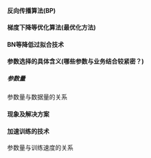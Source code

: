 #### 反向传播算法(BP)



#### 梯度下降等优化算法(最优化方法)





#### BN等降低过拟合技术





#### 参数选择的具体含义(哪些参数与业务结合较紧密？)

##### 参数量

参数量与数据量的关系



#### 现象及解决方案





#### 加速训练的技术

参数量与训练速度的关系





